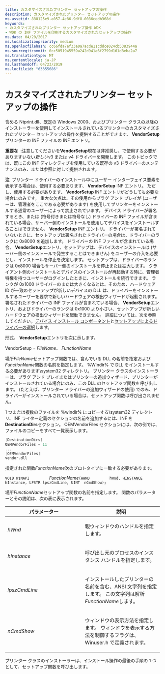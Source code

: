 ```yaml
---
title: カスタマイズされたプリンター セットアップの操作
description: カスタマイズされたプリンター セットアップの操作
ms.assetid: 888125e9-a057-4e86-9df8-0086cedb368d
keywords:
- カスタマイズされたプリンター セットアップ操作 WDK
- WDK の INF ファイルを印刷するカスタマイズされたセットアップの操作
ms.date: 04/20/2017
ms.localizationpriority: medium
ms.openlocfilehash: cc66fda7ef33a0a7acde11cddce024cb5383944a
ms.sourcegitcommit: 0cc5051945559a242d941a6f2799d161d8eba2a7
ms.translationtype: MT
ms.contentlocale: ja-JP
ms.lasthandoff: 04/23/2019
ms.locfileid: "63355686"
---
```

# <a name="customized-printer-setup-operations"></a>カスタマイズされたプリンター セットアップの操作





含める Ntprint.dll、既定の Windows 2000、およびプリンター クラスの以降のインストーラーを使用してインストールされているプリンターのカスタマイズされたプリンター セットアップの操作を提供することができます、 **VendorSetup**プリンターの INF ファイルの INF エントリ。

**重要な**  :注意してくださいを**VendorSetup**現在は非推奨し、で使用する必要がありますいない*新しい*v3 または v4 ドライバーを開発します。 このトピックでは、既にこの INF ディレクティブを使用している既存の v3 ドライバーのメンテナンスのみ、または参照に対して提供されます。

 

**注**  プリンター ドライバーのインストール中にユーザー インターフェイス要素を表示する場合は、使用する必要あります、 **VendorSetup** INF エントリ。 ただし、使用する必要があります、 **VendorSetup** INF エントリがどうしても必要な場合にのみです。 重大な欠点は、その使用からプラグ アンド プレイが (ユーザーは、管理者をここである必要があります) を使用してプリンターをインストールする通常のユーザーによって禁止されています。
デバイス ドライバーが署名するとき、または (符号付きまたは符号なし) ドライバーの INF ファイルが含まれている場合、サーバー側のインストールを使用してデバイスをインストールすることはできません、 **VendorSetup** INF エントリ。 ドライバーが署名されていないときに、セットアップは署名されたドライバーの場合は、ドライバーのランクに 0x8000 を追加します。 ドライバーの INF ファイルが含まれている場合、 **VendorSetup**エントリ、セットアップは、デバイスのインストールは (サーバー側のインストールで発生することはできません) をユーザーの介入を必要とし、インストールを停止を決定します。 セットアップは、ドライバーのランクは 0x8000 場合もサーバー側のインストールを停止または拡大します。 クライアント側のインストールとデバイスのインストールが再起動する時に、管理者特権を持つユーザーがログインしたときに、インストールを続行できます。 ランクが 0x1000 ドライバーのまたは大きくなるとは、そのため、ハードウェア ID が一致のセットアップが新しいデバイスの DLL は、ドライバーをインストールするユーザーを要求で新しいハードウェアの検出ウィザードが起動されます。 署名されたドライバーの INF ファイルが含まれている場合、 **VendorSetup**エントリ、およびドライバーのランクは 0x1000 より小さい、セットアップが新しいハードウェアの検出ウィザードを起動できません。 詳細については、次を参照してください。[デバイス インストール コンポーネント](https://msdn.microsoft.com/library/windows/hardware/ff541277)と[セットアップによるドライバーの選択](https://msdn.microsoft.com/library/windows/hardware/ff546228)します。

 

形式、 **VendorSetup**エントリを次に示します。

VendorSetup = *FileName*、 *FunctionName*

場所*FileName*セットアップ関数では、含んでいる DLL の名前を指定および*FunctionName*関数の名前を指定します。 %Windir% で DLL をインストールする必要があります\\system32 ディレクトリ。 プリンター クラスのインストーラーは、プラグ アンド プレイまたはプリンターの追加ウィザード、プリンターがインストールされている場合にのみ、この DLL のセットアップ関数を呼び出します。 (たとえば、プリンター ドライバーの追加ウィザードの使用) でのみ、ドライバーがインストールされている場合は、セットアップ関数は呼び出されません。

1 つまたは複数のファイルを %windir% にコピーする\\system32 ディレクトリ、INF ライター定義のセクションの名前を追加するには、INF を**DestinationDirs**セクション。 OEMVendorFiles セクションには、次の例では、ファイルのコピーをすべて一覧表示します。

```cpp
[DestinationDirs]
OEMVendorFiles = 11
...
[OEMVendorFiles]
vendor.dll
```

指定された関数*FunctionName*次のプロトタイプに一致する必要があります。

`VOID WINAPI         `*FunctionName*`(HWND         hWnd, HINSTANCE hInstance, LPSTR lpszCmdLine, UINT  nCmdShow);`

場所*FunctionName*セットアップ関数の名前を指定します。 関数のパラメーターとその説明は、次の表に表示されます。

<table>
<colgroup>
<col width="50%" />
<col width="50%" />
</colgroup>
<thead>
<tr class="header">
<th>パラメーター</th>
<th>説明</th>
</tr>
</thead>
<tbody>
<tr class="odd">
<td><p><em>hWnd</em></p></td>
<td><p>親ウィンドウのハンドルを指定します。</p></td>
</tr>
<tr class="even">
<td><p><em>hInstance</em></p></td>
<td><p>呼び出し元のプロセスのインスタンス ハンドルを指定します。</p></td>
</tr>
<tr class="odd">
<td><p><em>lpszCmdLine</em></p></td>
<td><p>インストールしたプリンターの名前を含む、ANSI 文字列を指定します。 この文字列は解析<em>FunctionName</em>します。</p></td>
</tr>
<tr class="even">
<td><p><em>nCmdShow</em></p></td>
<td><p>ウィンドウの表示方法を指定します。 ウィンドウを表示する方法を制御するフラグは、Winuser.h で定義されます。</p></td>
</tr>
</tbody>
</table>

 

プリンター クラスのインストーラーは、インストール操作の最後の手順の 1 つとして、セットアップ関数を呼び出します。

 

 




